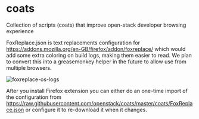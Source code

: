 # coats

Collection of scripts (coats) that improve open-stack developer browsing experience

FoxReplace.json is text replacements configuration for
<https://addons.mozilla.org/en-GB/firefox/addon/foxreplace/> which would add
some extra coloring on build logs, making them easier to read. We plan to
convert this into a greasemonkey helper in the future to allow use from
multiple browsers.

![foxreplace-os-logs](https://s3.sbarnea.com/ss/181001-Mozilla_Firefox_.png)

After you install Firefox extension you can either do an one-time import
of the configuration from <https://raw.githubusercontent.com/openstack/coats/master/coats/FoxReplace.json>
or configure it to re-download it when it changes.
